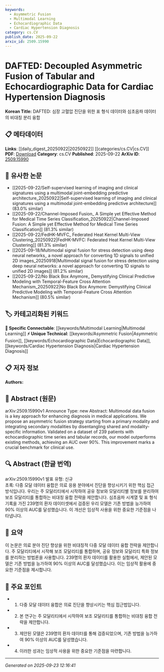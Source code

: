 ```yaml
---
keywords:
  - Asymmetric Fusion
  - Multimodal Learning
  - Echocardiographic Data
  - Cardiac Hypertension Diagnosis
category: cs.CV
publish_date: 2025-09-22
arxiv_id: 2509.15990
---
```


<!-- KEYWORD_LINKING_METADATA:
{
  "processed_timestamp": "2025-09-23T12:16:41.742384",
  "vocabulary_version": "1.0",
  "selected_keywords": [
    "Asymmetric Fusion",
    "Multimodal Learning",
    "Echocardiographic Data",
    "Cardiac Hypertension Diagnosis"
  ],
  "rejected_keywords": [],
  "similarity_scores": {
    "Asymmetric Fusion": 0.78,
    "Multimodal Learning": 0.8,
    "Echocardiographic Data": 0.75,
    "Cardiac Hypertension Diagnosis": 0.79
  },
  "extraction_method": "AI_prompt_based",
  "budget_applied": true,
  "candidates_json": {
    "candidates": [
      {
        "surface": "asymmetric fusion",
        "canonical": "Asymmetric Fusion",
        "aliases": [
          "decoupled fusion"
        ],
        "category": "unique_technical",
        "rationale": "Asymmetric fusion is a novel approach in multimodal data integration, enhancing connectivity with other fusion strategies.",
        "novelty_score": 0.75,
        "connectivity_score": 0.65,
        "specificity_score": 0.8,
        "link_intent_score": 0.78
      },
      {
        "surface": "multimodal data fusion",
        "canonical": "Multimodal Learning",
        "aliases": [
          "multimodal integration"
        ],
        "category": "specific_connectable",
        "rationale": "Multimodal data fusion is a key concept in integrating diverse data types, linking well with existing multimodal learning frameworks.",
        "novelty_score": 0.55,
        "connectivity_score": 0.85,
        "specificity_score": 0.7,
        "link_intent_score": 0.8
      },
      {
        "surface": "echocardiographic data",
        "canonical": "Echocardiographic Data",
        "aliases": [
          "echo data"
        ],
        "category": "unique_technical",
        "rationale": "Echocardiographic data is specific to cardiac diagnostics, providing a unique link to medical imaging and analysis.",
        "novelty_score": 0.65,
        "connectivity_score": 0.6,
        "specificity_score": 0.85,
        "link_intent_score": 0.75
      },
      {
        "surface": "cardiac hypertension diagnosis",
        "canonical": "Cardiac Hypertension Diagnosis",
        "aliases": [
          "heart hypertension diagnosis"
        ],
        "category": "unique_technical",
        "rationale": "This specific medical application can connect with broader cardiovascular research and diagnostic methodologies.",
        "novelty_score": 0.7,
        "connectivity_score": 0.68,
        "specificity_score": 0.88,
        "link_intent_score": 0.79
      }
    ],
    "ban_list_suggestions": [
      "method",
      "performance",
      "enhancing diagnosis"
    ]
  },
  "decisions": [
    {
      "candidate_surface": "asymmetric fusion",
      "resolved_canonical": "Asymmetric Fusion",
      "decision": "linked",
      "scores": {
        "novelty": 0.75,
        "connectivity": 0.65,
        "specificity": 0.8,
        "link_intent": 0.78
      }
    },
    {
      "candidate_surface": "multimodal data fusion",
      "resolved_canonical": "Multimodal Learning",
      "decision": "linked",
      "scores": {
        "novelty": 0.55,
        "connectivity": 0.85,
        "specificity": 0.7,
        "link_intent": 0.8
      }
    },
    {
      "candidate_surface": "echocardiographic data",
      "resolved_canonical": "Echocardiographic Data",
      "decision": "linked",
      "scores": {
        "novelty": 0.65,
        "connectivity": 0.6,
        "specificity": 0.85,
        "link_intent": 0.75
      }
    },
    {
      "candidate_surface": "cardiac hypertension diagnosis",
      "resolved_canonical": "Cardiac Hypertension Diagnosis",
      "decision": "linked",
      "scores": {
        "novelty": 0.7,
        "connectivity": 0.68,
        "specificity": 0.88,
        "link_intent": 0.79
      }
    }
  ]
}
-->

# DAFTED: Decoupled Asymmetric Fusion of Tabular and Echocardiographic Data for Cardiac Hypertension Diagnosis

**Korean Title:** DAFTED: 심장 고혈압 진단을 위한 표 형식 데이터와 심초음파 데이터의 비대칭 분리 융합

## 📋 메타데이터

**Links**: [[daily_digest_20250922|20250922]] [[categories/cs.CV|cs.CV]]
**PDF**: [Download](https://arxiv.org/pdf/2509.15990.pdf)
**Category**: cs.CV
**Published**: 2025-09-22
**ArXiv ID**: [2509.15990](https://arxiv.org/abs/2509.15990)

## 🔗 유사한 논문
- [[2025-09-22/Self-supervised learning of imaging and clinical signatures using a multimodal joint-embedding predictive architecture_20250922|Self-supervised learning of imaging and clinical signatures using a multimodal joint-embedding predictive architecture]] (83.0% similar)
- [[2025-09-22/Channel-Imposed Fusion_ A Simple yet Effective Method for Medical Time Series Classification_20250922|Channel-Imposed Fusion: A Simple yet Effective Method for Medical Time Series Classification]] (81.3% similar)
- [[2025-09-22/FedHK-MVFC_ Federated Heat Kernel Multi-View Clustering_20250922|FedHK-MVFC: Federated Heat Kernel Multi-View Clustering]] (81.3% similar)
- [[2025-09-18/Multimodal signal fusion for stress detection using deep neural networks_ a novel approach for converting 1D signals to unified 2D images_20250918|Multimodal signal fusion for stress detection using deep neural networks: a novel approach for converting 1D signals to unified 2D images]] (81.2% similar)
- [[2025-09-22/No Black Box Anymore_ Demystifying Clinical Predictive Modeling with Temporal-Feature Cross Attention Mechanism_20250922|No Black Box Anymore: Demystifying Clinical Predictive Modeling with Temporal-Feature Cross Attention Mechanism]] (80.5% similar)

## 🏷️ 카테고리화된 키워드
**🔗 Specific Connectable**: [[keywords/Multimodal Learning|Multimodal Learning]]
**⚡ Unique Technical**: [[keywords/Asymmetric Fusion|Asymmetric Fusion]], [[keywords/Echocardiographic Data|Echocardiographic Data]], [[keywords/Cardiac Hypertension Diagnosis|Cardiac Hypertension Diagnosis]]

## 📋 저자 정보

**Authors:** 

## 📄 Abstract (원문)

arXiv:2509.15990v1 Announce Type: new 
Abstract: Multimodal data fusion is a key approach for enhancing diagnosis in medical applications. We propose an asymmetric fusion strategy starting from a primary modality and integrating secondary modalities by disentangling shared and modality-specific information. Validated on a dataset of 239 patients with echocardiographic time series and tabular records, our model outperforms existing methods, achieving an AUC over 90%. This improvement marks a crucial benchmark for clinical use.

## 🔍 Abstract (한글 번역)

arXiv:2509.15990v1 발표 유형: 신규  
초록: 다중 모달 데이터 융합은 의료 응용 분야에서 진단을 향상시키기 위한 핵심 접근 방식입니다. 우리는 주 모달리티에서 시작하여 공유 정보와 모달리티별 정보를 분리하여 보조 모달리티를 통합하는 비대칭 융합 전략을 제안합니다. 심초음파 시계열 및 표 형식 기록을 가진 239명의 환자 데이터셋에서 검증된 우리 모델은 기존 방법을 능가하여 90% 이상의 AUC를 달성했습니다. 이 개선은 임상적 사용을 위한 중요한 기준점을 나타냅니다.

## 📝 요약

이 논문은 의료 분야 진단 향상을 위한 비대칭적 다중 모달 데이터 융합 전략을 제안합니다. 주 모달리티에서 시작해 보조 모달리티를 통합하며, 공유 정보와 모달리티 특화 정보를 분리하는 방법론을 사용합니다. 239명의 환자 데이터를 활용한 실험에서, 제안된 모델은 기존 방법을 능가하여 90% 이상의 AUC를 달성했습니다. 이는 임상적 활용에 중요한 기준점을 제시합니다.

## 🎯 주요 포인트

- 1. 다중 모달 데이터 융합은 의료 진단을 향상시키는 핵심 접근법입니다.
- 2. 본 연구는 주 모달리티에서 시작하여 보조 모달리티를 통합하는 비대칭 융합 전략을 제안합니다.
- 3. 제안된 모델은 239명의 환자 데이터를 통해 검증되었으며, 기존 방법을 능가하여 90% 이상의 AUC를 달성했습니다.
- 4. 이러한 성과는 임상적 사용을 위한 중요한 기준점을 마련합니다.


---

*Generated on 2025-09-23 12:16:41*